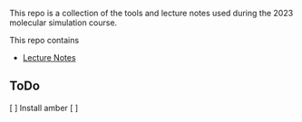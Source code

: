 This repo is a collection of the tools and lecture notes used during the 2023 molecular simulation course.

This repo contains 
* [Lecture Notes](LectureNotes/README.md)

## ToDo 

[ ] Install amber
[ ] 